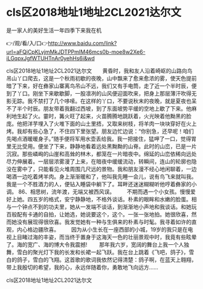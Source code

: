 # cls区2018地址1地址2CL2021达尔文
是一家人的美好生活一年四季下来我在机

👉/观/看/入/口👉http://www.baidu.com/link?url=aFQjCpKLyjmMkJDTPPmIM46mcs0b-moe8w2Xe6-iLGqpxJgfWTUHTnAr0yehHs6i&wd

cls区2018地址1地址2CL2021达尔文　　黄昏时，我和友人沿着崎岖的山路向鸟吊山丫口爬去，这是一个秋雨初歇的夜晚，山中飘来了愈来愈浓的雾，使天色提前暗了下来，好在彝家山寨离鸟吊山不远，我们又有手电筒，走了近一个半时辰，便到了丫口。刚坐下来歇歇脚，一股凛冽的山风便迎面吹来，把身上那层薄汗吹得无影无踪。我不禁打了几个哆嗦。在这样的丫口，不要说秋末的夜晚，就是夏夜也呆不了半个时辰。朋友带着我翻过西坡，到了东面坡势平缓的空地上歇了下来。他麻利地生起了火。霎时，篝火旺了起来，火苗腾腾地跳跃着，火光映着他黝黑的脸庞。他把洋芋埋入了火堆下面的山土里捂，又取来树枝，将羊肉一块块穿好在火上烤。我却有些心急了，不住四下里张望。朋友边忙边说：“你别急，还早呢！咱们先喝点酒暖暖身子。”随手便将军用水壶丢给我。我一把接住，猛呷了一口，觉得胃里无比受用。便坐了下来，静静地看着远处黑黝黝的山脊。此时的山峦，已是一片沉寂。那些嶙峋的山崖和高耸的林木，都笼在一片暗夜中。绵延的山峦依稀向远处尽力伸展着。一层层浓雾漫了上来，在暗夜中缓缓流动，转瞬间，连山的轮廓也隐没在雾中了，只能看见火堆周围几尺远的景物。我和朋友漫不经心地闲聊着，一边喝酒一边吃着烤羊肉。身上渐渐暖和了，他叫我先睡一会儿，说有鸟飞来就叫我。我是一个不胜酒力的人，便钻入睡袋中躺下了。耳畔还迷迷糊糊听他哼着彝家的小调。
	86、相思树，流年渡，无端又被西风误。
　　不期而遇一个小女孩。慢慢爱好上她。四五岁的格式，安宁静静地，不格外谈话。朴素的眼眸和水嫩的脸蛋。相与一个钟点不到的功夫里，她从一发端不谈话，到渐渐地小声地和我谈话。和她玩百般配有卡通的自拍，让她选，她说要这个，这个。一张一张地拍。她很欣喜，然而她没有展现得很欣喜。我发觉她有一种与生俱来的朴素与时髦。我寻着如许的直观，内心格边疆欣喜。
　　因为从小生长在一座西部的小城，19岁的我只是在电视上目睹过海的丰姿，而当终于置身于这海天一色的壮丽景观中时，我竟有些眩晕了。海的宽广、海的博大令我震撼!
　　那年我六岁，宽阔的舞台上我一个人独舞，雪白的聚光灯下我的长发和长裙一起飞跃。我在台上跳着《飞吧，鸽子》，雪白的鸽子，雪白的飞翔。这首歌的歌词我依然记得清楚：鸽子啊，在蓝天上翱翔，带上我殷切的希望，我的心，永远伴随着你，勇敢地飞向远方……

cls区2018地址1地址2CL2021达尔文
